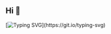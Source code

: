 ## Hi 👋

[![Typing SVG](https://readme-typing-svg.herokuapp.com?size=24&width=600&lines=Welcome+To+KamDiaV's+Github+Profile..)](https://git.io/typing-svg)
<!--
**KamDiaV/KamDiaV** is a ✨ _special_ ✨ repository because its `README.md` (this file) appears on your GitHub profile.

Here are some ideas to get you started:

- 🔭 I’m currently working on ...
- 🌱 I’m currently learning ...
- 👯 I’m looking to collaborate on ...
- 🤔 I’m looking for help with ...
- 💬 Ask me about ...
- 📫 How to reach me: ...
- 😄 Pronouns: ...
- ⚡ Fun fact: ...
-->
